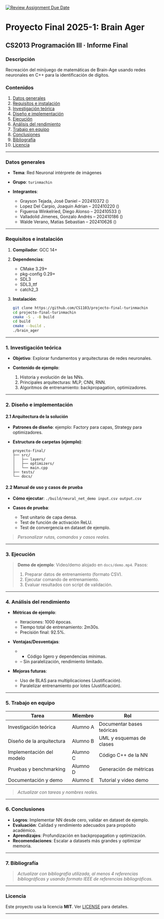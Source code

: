 [![Review Assignment Due Date](https://classroom.github.com/assets/deadline-readme-button-22041afd0340ce965d47ae6ef1cefeee28c7c493a6346c4f15d667ab976d596c.svg)](https://classroom.github.com/a/Lj3YlzJp)

# Proyecto Final 2025-1: Brain Ager

## **CS2013 Programación III** · Informe Final

### **Descripción**

Recreación del minijuego de matemáticas de Brain-Age usando redes neuronales en C++ para la identificación de dígitos.

### Contenidos

1. [Datos generales](#datos-generales)
2. [Requisitos e instalación](#requisitos-e-instalación)
3. [Investigación teórica](#1-investigación-teórica)
4. [Diseño e implementación](#2-diseño-e-implementación)
5. [Ejecución](#3-ejecución)
6. [Análisis del rendimiento](#4-análisis-del-rendimiento)
7. [Trabajo en equipo](#5-trabajo-en-equipo)
8. [Conclusiones](#6-conclusiones)
9. [Bibliografía](#7-bibliografía)
10. [Licencia](#licencia)

---

### Datos generales

- **Tema**: Red Neuronal intérprete de imágenes
- **Grupo**: `turinmachin`
- **Integrantes**:

  - Grayson Tejada, José Daniel – 202410372 ()
  - Lopez Del Carpio, Joaquin Adrian – 202410220 ()
  - Figueroa Winkelried, Diego Alonso – 202410533 ()
  - Valladolid Jimenes, Gonzalo Andrés – 202410186 ()
  - Walde Verano, Matías Sebastian – 202410626 ()

---

### Requisitos e instalación

1. **Compilador**: GCC 14+
2. **Dependencias**:

   - CMake 3.29+
   - pkg-config 0.29+
   - SDL3
   - SDL3_ttf
   - catch2_3

3. **Instalación**:

   ```bash
   git clone https://github.com/CS1103/projecto-final-turinmachin
   cd projecto-final-turinmachin
   cmake -S . -B build
   cd build
   cmake --build .
   ./brain_ager
   ```

---

### 1. Investigación teórica

- **Objetivo**: Explorar fundamentos y arquitecturas de redes neuronales.
- **Contenido de ejemplo**:

  1. Historia y evolución de las NNs.
  2. Principales arquitecturas: MLP, CNN, RNN.
  3. Algoritmos de entrenamiento: backpropagation, optimizadores.

---

### 2. Diseño e implementación

#### 2.1 Arquitectura de la solución

- **Patrones de diseño**: ejemplo: Factory para capas, Strategy para optimizadores.
- **Estructura de carpetas (ejemplo)**:

  ```
  proyecto-final/
  ├── src/
  │   ├── layers/
  │   ├── optimizers/
  │   └── main.cpp
  ├── tests/
  └── docs/
  ```

#### 2.2 Manual de uso y casos de prueba

- **Cómo ejecutar**: `./build/neural_net_demo input.csv output.csv`
- **Casos de prueba**:

  - Test unitario de capa densa.
  - Test de función de activación ReLU.
  - Test de convergencia en dataset de ejemplo.

> _Personalizar rutas, comandos y casos reales._

---

### 3. Ejecución

> **Demo de ejemplo**: Video/demo alojado en `docs/demo.mp4`.
> Pasos:
>
> 1. Preparar datos de entrenamiento (formato CSV).
> 2. Ejecutar comando de entrenamiento.
> 3. Evaluar resultados con script de validación.

---

### 4. Análisis del rendimiento

- **Métricas de ejemplo**:

  - Iteraciones: 1000 épocas.
  - Tiempo total de entrenamiento: 2m30s.
  - Precisión final: 92.5%.

- **Ventajas/Desventajas**:

  - - Código ligero y dependencias mínimas.
  - – Sin paralelización, rendimiento limitado.

- **Mejoras futuras**:

  - Uso de BLAS para multiplicaciones (Justificación).
  - Paralelizar entrenamiento por lotes (Justificación).

---

### 5. Trabajo en equipo

| Tarea                     | Miembro  | Rol                       |
| ------------------------- | -------- | ------------------------- |
| Investigación teórica     | Alumno A | Documentar bases teóricas |
| Diseño de la arquitectura | Alumno B | UML y esquemas de clases  |
| Implementación del modelo | Alumno C | Código C++ de la NN       |
| Pruebas y benchmarking    | Alumno D | Generación de métricas    |
| Documentación y demo      | Alumno E | Tutorial y video demo     |

> _Actualizar con tareas y nombres reales._

---

### 6. Conclusiones

- **Logros**: Implementar NN desde cero, validar en dataset de ejemplo.
- **Evaluación**: Calidad y rendimiento adecuados para propósito académico.
- **Aprendizajes**: Profundización en backpropagation y optimización.
- **Recomendaciones**: Escalar a datasets más grandes y optimizar memoria.

---

### 7. Bibliografía

> _Actualizar con bibliografía utilizada, al menos 4 referencias bibliográficas y usando formato IEEE de referencias bibliográficas._

---

### Licencia

Este proyecto usa la licencia **MIT**. Ver [LICENSE](LICENSE) para detalles.

---
